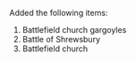 Added the following items:

1. Battlefield church gargoyles
2. Battle of Shrewsbury
3. Battlefield church
